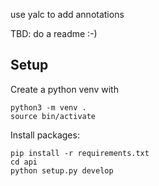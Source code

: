 use yalc to add annotations

TBD: do a readme :-)

## Setup

Create a python venv with

```
python3 -m venv .
source bin/activate
```

Install packages:

```
pip install -r requirements.txt
cd api
python setup.py develop
``` 
